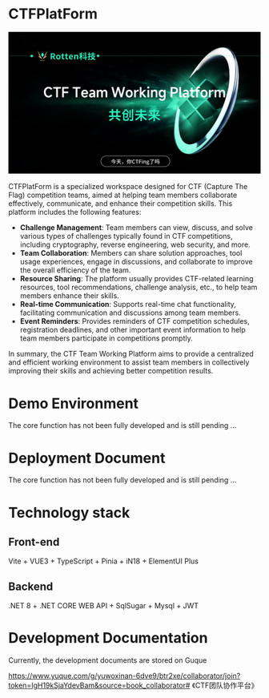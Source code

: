 # CTFPlatForm

![CTF-Team-Working-Platform](README-EN/ae468a73-bfec-4f39-bd90-7de448bb5cbe.png)

CTFPlatForm is a specialized workspace designed for CTF (Capture The Flag) competition teams, aimed at helping team members collaborate effectively, communicate, and enhance their competition skills. This platform includes the following features:

- **Challenge Management**: Team members can view, discuss, and solve various types of challenges typically found in CTF competitions, including cryptography, reverse engineering, web security, and more.
- **Team Collaboration**: Members can share solution approaches, tool usage experiences, engage in discussions, and collaborate to improve the overall efficiency of the team.
- **Resource Sharing**: The platform usually provides CTF-related learning resources, tool recommendations, challenge analysis, etc., to help team members enhance their skills.
- **Real-time Communication**: Supports real-time chat functionality, facilitating communication and discussions among team members.
- **Event Reminders**: Provides reminders of CTF competition schedules, registration deadlines, and other important event information to help team members participate in competitions promptly.

In summary, the CTF Team Working Platform aims to provide a centralized and efficient working environment to assist team members in collectively improving their skills and achieving better competition results.



# Demo Environment
The core function has not been fully developed and is still pending ...



# Deployment Document
The core function has not been fully developed and is still pending ...



# Technology stack
## Front-end
Vite + VUE3 + TypeScript + Pinia + iN18 + ElementUI Plus
## Backend
.NET 8 + .NET CORE WEB API + SqlSugar + Mysql + JWT
# Development Documentation
Currently, the development documents are stored on Guque

https://www.yuque.com/g/yuwoxinan-6dve9/btr2xe/collaborator/join?token=IgH19kSjaYdevBam&source=book_collaborator# 《CTF团队协作平台》
